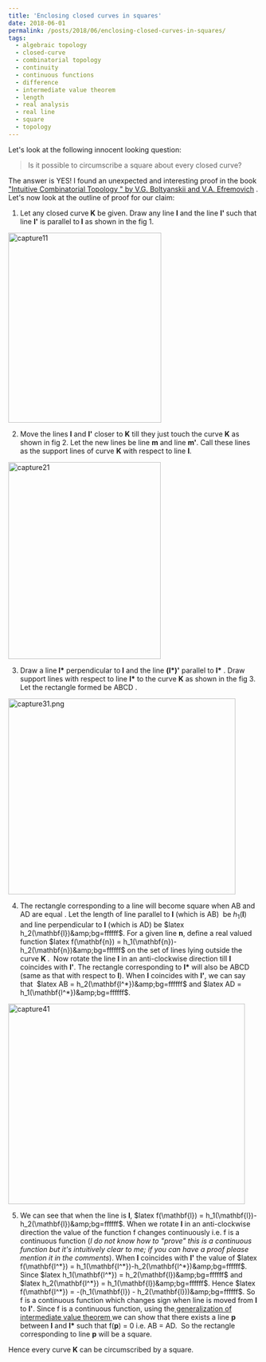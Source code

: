 ```yaml
---
title: 'Enclosing closed curves in squares'
date: 2018-06-01
permalink: /posts/2018/06/enclosing-closed-curves-in-squares/
tags:
  - algebraic topology
  - closed-curve
  - combinatorial topology
  - continuity
  - continuous functions
  - difference
  - intermediate value theorem
  - length
  - real analysis
  - real line
  - square
  - topology
---
```

Let's look at the following innocent looking question:

<blockquote>
<p>Is it possible to circumscribe a square about every closed curve?</p>
</blockquote>

The answer is YES! I found an unexpected and interesting proof in the book<a href="https://books.google.co.in/books?id=CfjCuh3OvioC&amp;printsec=frontcover#v=onepage&amp;q&amp;f=false" target="_blank" rel="noopener"> "Intuitive Combinatorial Topology " by V.G. Boltyanskii and V.A. Efremovich</a> . Let's now look at the outline of proof for our claim:

1. Let any closed curve<strong> K</strong> be given. Draw any line <strong>l</strong> and the line <strong>l' </strong>such that line <strong>l'</strong> is parallel to<strong> l</strong> as shown in the fig 1.

<img class=" size-full wp-image-11180 aligncenter" src="https://gaurish4math.files.wordpress.com/2018/06/capture11.png" alt="capture11" width="307" height="381" />

2. Move the lines <strong>l</strong> and <strong>l'</strong> closer to <strong>K</strong> till they just touch the curve <strong>K</strong> as shown in fig 2. Let the new lines be line <strong>m</strong> and line <strong>m'</strong>. Call these lines as the support lines of curve <strong>K</strong> with respect to line <strong>l</strong>.

<img class=" size-full wp-image-11181 aligncenter" src="https://gaurish4math.files.wordpress.com/2018/06/capture21.png" alt="capture21" width="306" height="395" />

3. Draw a line<strong> l*</strong> perpendicular to<strong> l</strong> and the line <strong>(l*)'</strong> parallel to <strong>l*</strong> . Draw support lines with respect to line <strong>l*</strong> to the curve <strong>K</strong> as shown in the fig 3. Let the rectangle formed be ABCD .

<img class=" size-full wp-image-11182 aligncenter" src="https://gaurish4math.files.wordpress.com/2018/06/capture31.png" alt="capture31.png" width="456" height="393" />

4. The rectangle corresponding to a line will become square when AB and AD are equal . Let the length of line parallel to<strong> l</strong> (which is AB)  be $h_1(\mathbf{l})$ and line perpendicular to <strong>l</strong> (which is AD) be $latex h_2(\mathbf{l})&amp;bg=ffffff$. For a given line <strong>n</strong>, define a real valued function $latex f(\mathbf{n}) = h_1(\mathbf{n})-h_2(\mathbf{n})&amp;bg=ffffff$ on the set of lines lying outside the curve <strong>K </strong>.  Now rotate the line <strong>l</strong> in an anti-clockwise direction till <strong>l</strong> coincides with <strong>l'</strong>. The rectangle corresponding to <strong>l*</strong> will also be ABCD (same as that with respect to <strong>l</strong>). When <strong>l</strong> coincides with <strong>l'</strong>, we can say that  $latex AB = h_2(\mathbf{l^*})&amp;bg=ffffff$ and $latex AD = h_1(\mathbf{l^*})&amp;bg=ffffff$.

<img class=" size-full wp-image-11183 aligncenter" src="https://gaurish4math.files.wordpress.com/2018/06/capture41.png" alt="capture41" width="475" height="402" />

5. We can see that when the line is <strong>l</strong>, $latex f(\mathbf{l}) = h_1(\mathbf{l})-h_2(\mathbf{l})&amp;bg=ffffff$. When we rotate <strong>l</strong> in an anti-clockwise direction the value of the function f changes continuously i.e. f is a continuous function (<em>I do not know how to "prove" this is a continuous function but it's intuitively clear to me; if you can have a proof please mention it in the comments</em>). When <strong>l</strong> coincides with <strong>l'</strong> the value of $latex f(\mathbf{l^*}) = h_1(\mathbf{l^*})-h_2(\mathbf{l^*})&amp;bg=ffffff$. Since $latex h_1(\mathbf{l^*}) = h_2(\mathbf{l})&amp;bg=ffffff$ and $latex h_2(\mathbf{l^*}) = h_1(\mathbf{l})&amp;bg=ffffff$. Hence $latex f(\mathbf{l^*}) = -(h_1(\mathbf{l}) - h_2(\mathbf{l}))&amp;bg=ffffff$. So f is a continuous function which changes sign when line is moved from <strong>l</strong> to <strong>l'</strong>. Since f is a continuous function, using the<a href="https://en.wikipedia.org/wiki/Intermediate_value_theorem#Generalizations" target="_blank" rel="noopener"> generalization of intermediate value theorem </a>we can show that there exists a line <strong>p</strong> between <strong>l</strong> and <strong>l*</strong> such that f(<strong>p</strong>) = 0 i.e. AB = AD.  So the rectangle corresponding to line <strong>p</strong> will be a square.

Hence every curve <strong>K</strong> can be circumscribed by a square.

